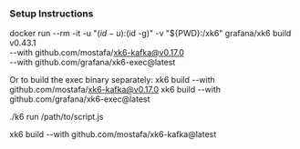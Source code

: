 ### Setup Instructions


docker run --rm -it -u "$(id -u):$(id -g)" -v "${PWD}:/xk6" grafana/xk6 build v0.43.1 \
  --with github.com/mostafa/xk6-kafka@v0.17.0 \
  --with github.com/grafana/xk6-exec@latest

Or to build the exec binary separately:
  xk6 build --with github.com/mostafa/xk6-kafka@v0.17.0
  xk6 build --with github.com/grafana/xk6-exec@latest


./k6 run /path/to/script.js

xk6 build --with github.com/mostafa/xk6-kafka@latest
